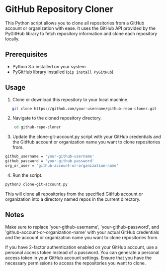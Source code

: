 # GitHub Repository Cloner

This Python script allows you to clone all repositories from a GitHub account or organization with ease. It uses the GitHub API provided by the PyGitHub library to fetch repository information and clone each repository locally.

## Prerequisites

- Python 3.x installed on your system
- PyGitHub library installed (`pip install PyGitHub`)

## Usage

1. Clone or download this repository to your local machine.

```bash
   git clone https://github.com/your-username/github-repo-cloner.git
```
2. Navigate to the cloned repository directory.
```bash
    cd github-repo-cloner
```
3. Update the clone-git-account.py script with your GitHub credentials and the GitHub account or organization name you want to clone repositories from.
```bash
github_username = 'your-github-username'
github_password = 'your-github-password'
org_or_user = 'github-account-or-organization-name'
```
4. Run the script.
```bash
python3 clone-git-account.py
```
This will clone all repositories from the specified GitHub account or organization into a directory named repos in the current directory.


## Notes
Make sure to replace 'your-github-username', 'your-github-password', and 'github-account-or-organization-name' with your actual GitHub credentials and the account or organization name you want to clone repositories from.

If you have 2-factor authentication enabled on your GitHub account, use a personal access token instead of a password. You can generate a personal access token in your GitHub account settings.
Ensure that you have the necessary permissions to access the repositories you want to clone.
